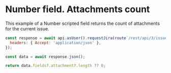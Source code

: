 # Number field. Attachments count

This example of a Number scripted field returns the count of attachments for the current issue. 

```javascript
const response = await api.asUser().requestJira(route`/rest/api/3/issue/${payload.issue.id}?fields=attachment`, {
  headers: { Accept: 'application/json' },
});

const data = await response.json();

return data.fields?.attachment?.length ?? 0;
```
